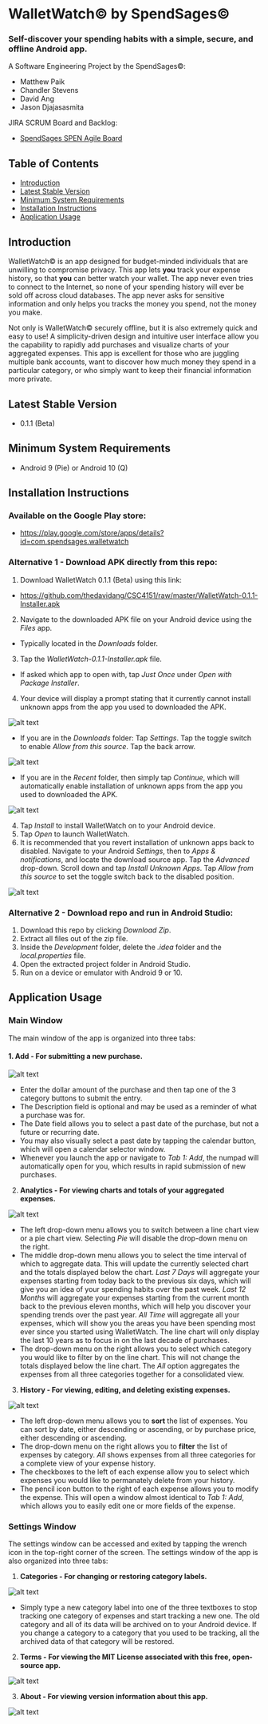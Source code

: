 # WalletWatch© by SpendSages©

### Self-discover your spending habits with a simple, secure, and offline Android app.

A Software Engineering Project by the SpendSages©:
- Matthew Paik
- Chandler Stevens
- David Ang
- Jason Djajasasmita

JIRA SCRUM Board and Backlog:
- [SpendSages SPEN Agile Board](https://angd.atlassian.net/secure/RapidBoard.jspa?rapidView=2&projectKey=SPEN&view=planning.nodetail&issueLimit=100)

## Table of Contents
- [Introduction](https://github.com/thedavidang/CSC4151#introduction)
- [Latest Stable Version](https://github.com/thedavidang/CSC4151#latest-stable-version)
- [Minimum System Requirements](https://github.com/thedavidang/CSC4151#minimum-system-requirements)
- [Installation Instructions](https://github.com/thedavidang/CSC4151#installation-instructions)
- [Application Usage](https://github.com/thedavidang/CSC4151#application-usage)

## Introduction
WalletWatch© is an app designed for budget-minded individuals that are unwilling to compromise privacy. This app lets **you** track your expense history, so that **you** can better watch your wallet. The app never even tries to connect to the Internet, so none of your spending history will ever be sold off across cloud databases. The app never asks for sensitive information and only helps you tracks the money you spend, not the money you make.

Not only is WalletWatch© securely offline, but it is also extremely quick and easy to use! A simplicity-driven design and intuitive user interface allow you the capability to rapidly add purchases and visualize charts of your aggregated expenses. This app is excellent for those who are juggling multiple bank accounts, want to discover how much money they spend in a particular category, or who simply want to keep their financial information more private.

## Latest Stable Version
- 0.1.1 (Beta)

## Minimum System Requirements
- Android 9 (Pie) or Android 10 (Q)

## Installation Instructions
### Available on the Google Play store:
- https://play.google.com/store/apps/details?id=com.spendsages.walletwatch

### Alternative 1 - Download APK directly from this repo:
1. Download WalletWatch 0.1.1 (Beta) using this link:
- https://github.com/thedavidang/CSC4151/raw/master/WalletWatch-0.1.1-Installer.apk
2. Navigate to the downloaded APK file on your Android device using the _Files_ app.
- Typically located in the _Downloads_ folder.
3. Tap the _WalletWatch-0.1.1-Installer.apk_ file.
- If asked which app to open with, tap _Just Once_ under _Open with Package Installer_.
4. Your device will display a prompt stating that it currently cannot install unknown apps from the app you used to downloaded the APK. 

![alt text](https://github.com/thedavidang/CSC4151/blob/master/images/unknown1.png "Not Allowed to Install Unknown Source")

- If you are in the _Downloads_ folder: Tap _Settings_. Tap the toggle switch to enable _Allow from this source_. Tap the back arrow. 

![alt text](https://github.com/thedavidang/CSC4151/blob/master/images/allow.png "Allow Installation from Unknown Source")

- If you are in the _Recent_ folder, then simply tap _Continue_, which will automatically enable installation of unknown apps from the app you used to downloaded the APK. 

![alt text](https://github.com/thedavidang/CSC4151/blob/master/images/unknown2.png "Not Allowed to Install Unknown Source")

4. Tap _Install_ to install WalletWatch on to your Android device.
5. Tap _Open_ to launch WalletWatch.
6. It is recommended that you revert installation of unknown apps back to disabled. Navigate to your Android _Settings_, then to _Apps & notifications_, and locate the download source app. Tap the _Advanced_ drop-down. Scroll down and tap _Install Unknown Apps_. Tap _Allow from this source_ to set the toggle switch back to the disabled position. 

![alt text](https://github.com/thedavidang/CSC4151/blob/master/images/disable.png "Do Not Allow Installation from Unknown Source")

### Alternative 2 - Download repo and run in Android Studio:
1. Download this repo by clicking _Download Zip_.
2. Extract all files out of the zip file.
3. Inside the _Development_ folder, delete the _.idea_ folder and the _local.properties_ file.
4. Open the extracted project folder in Android Studio.
5. Run on a device or emulator with Android 9 or 10.

## Application Usage
### Main Window
The main window of the app is organized into three tabs:
#### 1. **Add - For submitting a new purchase.** 

![alt text](https://github.com/thedavidang/CSC4151/blob/master/images/tab1.png "Tab 1: Add")

- Enter the dollar amount of the purchase and then tap one of the 3 category buttons to submit the entry.
- The Description field is optional and may be used as a reminder of what a purchase was for.
- The Date field allows you to select a past date of the purchase, but not a future or recurring date.
- You may also visually select a past date by tapping the calendar button, which will open a calendar selector window.
- Whenever you launch the app or navigate to _Tab 1: Add_, the numpad will automatically open for you, which results in rapid submission of new purchases.
2. **Analytics - For viewing charts and totals of your aggregated expenses.** 

![alt text](https://github.com/thedavidang/CSC4151/blob/master/images/tab2.png "Tab 2: Analytics")

- The left drop-down menu allows you to switch between a line chart view or a pie chart view. Selecting _Pie_ will disable the drop-down menu on the right.
- The middle drop-down menu allows you to select the time interval of which to aggregate data. This will update the currently selected chart and the totals displayed below the chart. _Last 7 Days_ will aggregate your expenses starting from today back to the previous six days, which will give you an idea of your spending habits over the past week. _Last 12 Months_ will aggregate your expenses starting from the current month back to the previous eleven months, which will help you discover your spending trends over the past year. _All Time_ will aggregate all your expenses, which will show you the areas you have been spending most ever since you started using WalletWatch. The line chart will only display the last 10 years as to focus in on the last decade of purchases.
- The drop-down menu on the right allows you to select which category you would like to filter by on the line chart. This will not change the totals displayed below the line chart. The _All_ option aggregates the expenses from all three categories together for a consolidated view.
3. **History - For viewing, editing, and deleting existing expenses.** 

![alt text](https://github.com/thedavidang/CSC4151/blob/master/images/tab3.png "Tab 3: History")

- The left drop-down menu allows you to **sort** the list of expenses. You can sort by date, either descending or ascending, or by purchase price, either descending or ascending.
- The drop-down menu on the right allows you to **filter** the list of expenses by category. _All_ shows expenses from all three categories for a complete view of your expense history.
- The checkboxes to the left of each expense allow you to select which expenses you would like to permanately delete from your history.
- The pencil icon button to the right of each expense allows you to modify the expense. This will open a window almost identical to _Tab 1: Add_, which allows you to easily edit one or more fields of the expense.

### Settings Window
The settings window can be accessed and exited by tapping the wrench icon in the top-right corner of the screen. The settings window of the app is also organized into three tabs:
1. **Categories - For changing or restoring category labels.** 

![alt text](https://github.com/thedavidang/CSC4151/blob/master/images/categories.png "Categories")

- Simply type a new category label into one of the three textboxes to stop tracking one category of expenses and start tracking a new one. The old category and all of its data will be archived on to your Android device. If you change a category to a category that you used to be tracking, all the archived data of that category will be restored.
2. **Terms - For viewing the MIT License associated with this free, open-source app.** 

![alt text](https://github.com/thedavidang/CSC4151/blob/master/images/terms.png "Terms")

3. **About - For viewing version information about this app.** 

![alt text](https://github.com/thedavidang/CSC4151/blob/master/images/about.png "About")
